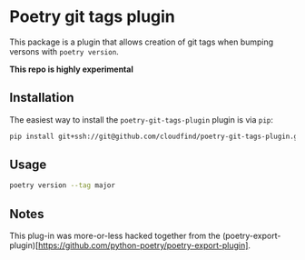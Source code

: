 # Poetry git tags plugin

This package is a plugin that allows creation of git tags when
bumping versons with `poetry version`.

**This repo is highly experimental**

## Installation

The easiest way to install the `poetry-git-tags-plugin` plugin is via `pip`:

```bash
pip install git+ssh://git@github.com/cloudfind/poetry-git-tags-plugin.git#main
```

## Usage

```bash
poetry version --tag major
```

## Notes

This plug-in was more-or-less hacked together from 
the (poetry-export-plugin)[https://github.com/python-poetry/poetry-export-plugin].